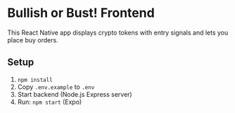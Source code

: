 # Bullish or Bust! Frontend

This React Native app displays crypto tokens with entry signals and lets you place buy orders.

## Setup

1. `npm install`
2. Copy `.env.example` to `.env`
3. Start backend (Node.js Express server)
4. Run: `npm start` (Expo)
